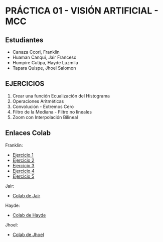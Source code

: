 # PRÁCTICA 01 - VISIÓN ARTIFICIAL - MCC

## Estudiantes
- Canaza Ccori, Franklin
- Huaman Canqui, Jair Franceso
- Humpire Cutipa, Hayde Luzmila
- Tapara Quispe, Jhoel Salomon

## EJERCICIOS
1. Crear una función Ecualización del Histograma
2. Operaciones Aritméticas
3. Convolución - Extremos Cero
4. Filtro de la Mediana - Filtro no lineales
5. Zoom con Interpolación Bilineal

## Enlaces Colab
Franklin:
- [Ejercicio 1](https://colab.research.google.com/drive/14jVs66l8pIyEGVCneR_FnF2qiJRUK-tW?usp=sharing)
- [Ejercicio 2](https://colab.research.google.com/drive/1k1evaHf32x4EOyyzcmQqGbiRUHRL0CJo?usp=sharing)
- [Ejercicio 3](https://colab.research.google.com/drive/1a-7AAxqnIM0raRfQ13MgmS-9sHaHaOwA?usp=sharing)
- [Ejercicio 4](https://colab.research.google.com/drive/1XlFMZFaKhuou_G0H6ONkAfblyc8WkZy6?usp=sharing)
- [Ejercicio 5](https://colab.research.google.com/drive/14jVs66l8pIyEGVCneR_FnF2qiJRUK-tW?usp=sharing)

Jair:
- [Colab de Jair](https://colab.research.google.com/drive/1pEStg3Ae-mv71T3eerWJtmkB2GnMIpFu?usp=sharing)

Hayde:
- [Colab de Hayde](https://colab.research.google.com/drive/13gSSih-18NeatCpO6CRF3tdleCGuB1KH?usp=sharing)

Jhoel:
- [Colab de Jhoel](https://github.com/HaydeHc/VisionArtificial-MCC/blob/main/Tarea1/Jhoel/VisionArtificialTarea1-1.ipynb)

